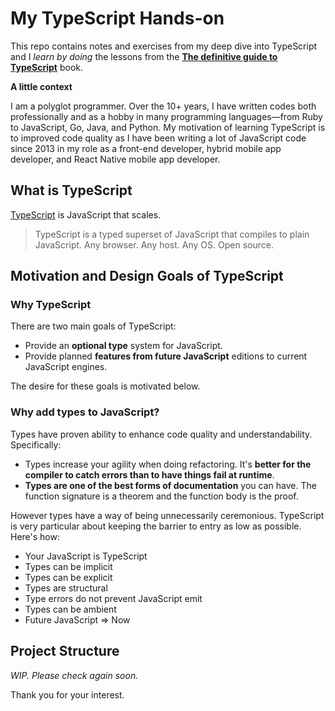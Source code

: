 # My TypeScript Hands-on

This repo contains notes and exercises from my deep dive into TypeScript and I _learn by doing_ the lessons from the **[The definitive guide to TypeScript](https://github.com/basarat/typescript-book/)** book.

**A little context**

I am a polyglot programmer. Over the 10+ years, I have written codes both professionally and as a hobby in many programming languages—from Ruby to JavaScript, Go, Java, and Python. My motivation of learning TypeScript is to improved code quality as I have been writing a lot of JavaScript code since 2013 in my role as a front-end developer, hybrid mobile app developer, and React Native mobile app developer.

## What is TypeScript

[TypeScript](https://www.typescriptlang.org/) is JavaScript that scales.

> TypeScript is a typed superset of JavaScript that compiles to plain JavaScript.
> Any browser. Any host. Any OS. Open source.

## Motivation and Design Goals of TypeScript

### Why TypeScript

There are two main goals of TypeScript:

- Provide an **optional type** system for JavaScript.
- Provide planned **features from future JavaScript** editions to current JavaScript engines.

The desire for these goals is motivated below.

### Why add types to JavaScript?

Types have proven ability to enhance code quality and understandability. Specifically:

- Types increase your agility when doing refactoring. It's **better for the compiler to catch errors than to have things fail at runtime**.
- **Types are one of the best forms of documentation** you can have. The function signature is a theorem and the function body is the proof.

However types have a way of being unnecessarily ceremonious. TypeScript is very particular about keeping the barrier to entry as low as possible. Here's how:

- Your JavaScript is TypeScript
- Types can be implicit
- Types can be explicit
- Types are structural
- Type errors do not prevent JavaScript emit
- Types can be ambient
- Future JavaScript => Now

## Project Structure

_WIP. Please check again soon._

Thank you for your interest.
